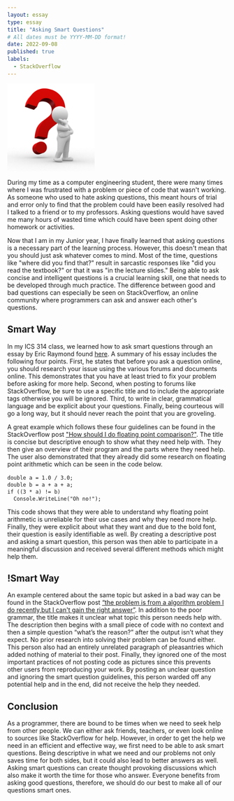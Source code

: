 ```yaml
---
layout: essay
type: essay
title: "Asking Smart Questions"
# All dates must be YYYY-MM-DD format!
date: 2022-09-08
published: true
labels:
  - StackOverflow
---
```


<img width="200px" class="rounded float-start pe-4" src="../img/asking-smart-questions/question.jpg">

During my time as a computer engineering student, there were many times where I was frustrated with a problem or piece of code that wasn't working. As someone who used to hate asking questions, this meant hours of trial and error only to find that the problem could have been easily resolved had I talked to a friend or to my professors. Asking questions would have saved me many hours of wasted time which could have been spent doing other homework or activities.

Now that I am in my Junior year, I have finally learned that asking questions is a necessary part of the learning process. However, this doesn't mean that you should just ask whatever comes to mind. Most of the time, questions like "where did you find that?" result in sarcastic responses like "did you read the textbook?" or that it was "in the lecture slides." Being able to ask concise and intelligent questions is a crucial learning skill, one that needs to be developed through much practice. The difference between good and bad questions can especially be seen on StackOverflow, an online community where programmers can ask and answer each other's questions.

## Smart Way
In my ICS 314 class, we learned how to ask smart questions through an essay by Eric Raymond found [here](http://www.catb.org/esr/faqs/smart-questions.html). A summary of his essay includes the following four points. First, he states that before you ask a question online, you should research your issue using the various forums and documents online. This demonstrates that you have at least tried to fix your problem before asking for more help. Second, when posting to forums like StackOverflow, be sure to use a specific title and to include the appropriate tags otherwise you will be ignored. Third, to write in clear, grammatical language and be explicit about your questions. Finally, being courteous will go a long way, but it should never reach the point that you are groveling. 

A great example which follows these four guidelines can be found in the StackOverflow post ["How should I do floating point comparison?"](https://stackoverflow.com/questions/4915462/how-should-i-do-floating-point-comparison). The title is concise but descriptive enough to show what they need help with. They then give an overview of their program and the parts where they need help. The user also demonstrated that they already did some research on floating point arithmetic which can be seen in the code below. 

```Visual Basic .NET
double a = 1.0 / 3.0;
double b = a + a + a;
if ((3 * a) != b)
  Console.WriteLine("Oh no!");
```

This code shows that they were able to understand why floating point arithmetic is unreliable for their use cases and why they need more help. Finally, they were explicit about what they want and due to the bold font, their question is easily identifiable as well. By creating a descriptive post and asking a smart question, this person was then able to participate in a meaningful discussion and received several different methods which might help them. 

## !Smart Way
An example centered about the same topic but asked in a bad way can be found in the StackOverflow post [“the problem is from a algorithm problem I do recently,but I can't gain the right answer”](https://stackoverflow.com/questions/59642233/the-problem-is-from-a-algorithm-problem-i-do-recently-but-i-cant-gain-the-right). In addition to the poor grammar, the title makes it unclear what topic this person needs help with. The description then begins with a small piece of code with no context and then a simple question “what’s the reason?” after the output isn’t what they expect. No prior research into solving their problem can be found either. This person also had an entirely unrelated paragraph of pleasantries which added nothing of material to their post. Finally, they ignored one of the most important practices of not posting code as pictures since this prevents other users from reproducing your work. By posting an unclear question and ignoring the smart question guidelines, this person warded off any potential help and in the end, did not receive the help they needed. 

## Conclusion
As a programmer, there are bound to be times when we need to seek help from other people. We can either ask friends, teachers, or even look online to sources like StackOverflow for help. However, in order to get the help we need in an efficient and effective way, we first need to be able to ask smart questions. Being descriptive in what we need and our problems not only saves time for both sides, but it could also lead to better answers as well. Asking smart questions can create thought provoking discussions which also make it worth the time for those who answer. Everyone benefits from asking good questions, therefore, we should do our best to make all of our questions smart ones.

